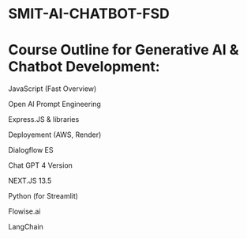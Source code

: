 # SMIT-AI-CHATBOT-FSD

# Course Outline for Generative AI & Chatbot Development:

JavaScript (Fast Overview)

Open AI Prompt Engineering

Express.JS & libraries

Deployement (AWS, Render)

Dialogflow ES

Chat GPT 4 Version

NEXT.JS 13.5

Python (for Streamlit)

Flowise.ai

LangChain